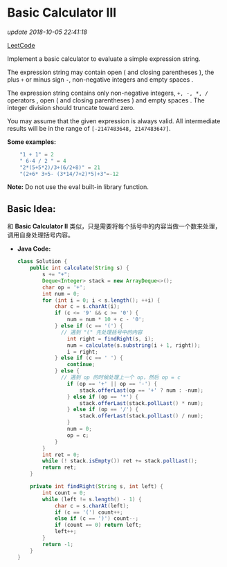 # Basic Calculator III

_update 2018-10-05 22:41:18_

[LeetCode](https://leetcode.com/problems/basic-calculator-iii/description/)

Implement a basic calculator to evaluate a simple expression string.

The expression string may contain open \( and closing parentheses \), the plus `+` or minus sign `-`, non-negative integers and empty spaces .

The expression string contains only non-negative integers, `+, -, *, /` operators , open \( and closing parentheses \) and empty spaces . The integer division should truncate toward zero.

You may assume that the given expression is always valid. All intermediate results will be in the range of `[-2147483648, 2147483647]`.

**Some examples:**

```java
    "1 + 1" = 2
    " 6-4 / 2 " = 4
    "2*(5+5*2)/3+(6/2+8)" = 21
    "(2+6* 3+5- (3*14/7+2)*5)+3"=-12
```

**Note:** Do not use the eval built-in library function.

## Basic Idea:

和 **Basic Calculator II** 类似，只是需要将每个括号中的内容当做一个数来处理，调用自身处理括号内容。

* **Java Code:**

  ```java
  class Solution {
      public int calculate(String s) {
          s += "+";
          Deque<Integer> stack = new ArrayDeque<>();
          char op = '+';
          int num = 0;
          for (int i = 0; i < s.length(); ++i) {
              char c = s.charAt(i);
              if (c <= '9' && c >= '0') {
                  num = num * 10 + c - '0';
              } else if (c == '(') {
                // 遇到 "(" 先处理括号中的内容
                  int right = findRight(s, i);
                  num = calculate(s.substring(i + 1, right));
                  i = right;
              } else if (c == ' ') {
                  continue;
              } else {
                // 遇到 op 的时候处理上一个 op，然后 op = c
                  if (op == '+' || op == '-') {
                      stack.offerLast(op == '+' ? num : -num);
                  } else if (op == '*') {
                      stack.offerLast(stack.pollLast() * num);
                  } else if (op == '/') {
                      stack.offerLast(stack.pollLast() / num);
                  }
                  num = 0;
                  op = c;
              }
          }
          int ret = 0;
          while (! stack.isEmpty()) ret += stack.pollLast();
          return ret;
      }

      private int findRight(String s, int left) {
          int count = 0;
          while (left != s.length() - 1) {
              char c = s.charAt(left);
              if (c == '(') count++;
              else if (c == ')') count--;
              if (count == 0) return left;
              left++;
          }
          return -1;
      }
  }
  ```

